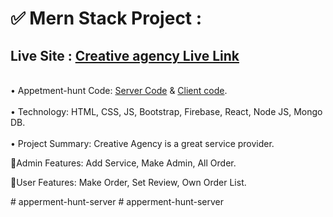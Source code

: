 # ✅ Mern Stack Project : 

## Live Site : <a href="https://apperment-hunt.web.app">Creative agency Live Link</a>
<br>
• Appetment-hunt Code:   <a href="https://github.com/Md-Mahbub-Hasan/Apperment-hunt-server.">Server Code</a> &  <a href="https://github.com/Md-Mahbub-Hasan/Apartment-Hunt-Client">Client code</a>.
<br><br>
• Technology: HTML, CSS, JS, Bootstrap, Firebase, React, Node JS, Mongo DB.
<br><br>
• Project Summary: Creative Agency is a great service provider.
<br>
<p>🔷Admin Features:  Add Service, Make Admin, All Order.</p>
<p>🔷User Features: Make Order, Set Review, Own Order List.</p># apperment-hunt-server
# apperment-hunt-server
